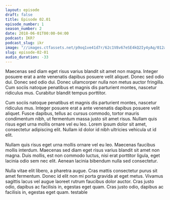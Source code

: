 ```yaml
---
layout: episode
draft: false
title: Episode 02.01
episode_number: 1
season_number: 2
date: 2018-06-01T00:00-04:00
podcast: IKR?
podcast_slug: ikr
image: "//images.ctfassets.net/p9oq1ve41d7r/62c1V8v67eSE4kQ2Iy4yAq/012adc344d30ccecc0561643b0602344/fa9c13a52830c584fa8b96dab8652023_1_.jpg"
slug: episode-02-01
audio_duration: -33
---
```


<p>Maecenas sed diam eget risus varius blandit sit amet non magna. Integer posuere erat a ante venenatis dapibus posuere velit aliquet. Donec sed odio dui. Donec sed odio dui. Donec ullamcorper nulla non metus auctor fringilla. Cum sociis natoque penatibus et magnis dis parturient montes, nascetur ridiculus mus. Curabitur blandit tempus porttitor.</p>

<p>Cum sociis natoque penatibus et magnis dis parturient montes, nascetur ridiculus mus. Integer posuere erat a ante venenatis dapibus posuere velit aliquet. Fusce dapibus, tellus ac cursus commodo, tortor mauris condimentum nibh, ut fermentum massa justo sit amet risus. Nullam quis risus eget urna mollis ornare vel eu leo. Lorem ipsum dolor sit amet, consectetur adipiscing elit. Nullam id dolor id nibh ultricies vehicula ut id elit.</p>

<p>Nullam quis risus eget urna mollis ornare vel eu leo. Maecenas faucibus mollis interdum. Maecenas sed diam eget risus varius blandit sit amet non magna. Duis mollis, est non commodo luctus, nisi erat porttitor ligula, eget lacinia odio sem nec elit. Aenean lacinia bibendum nulla sed consectetur.</p>

<p>Nulla vitae elit libero, a pharetra augue. Cras mattis consectetur purus sit amet fermentum. Donec id elit non mi porta gravida at eget metus. Vivamus sagittis lacus vel augue laoreet rutrum faucibus dolor auctor. Cras justo odio, dapibus ac facilisis in, egestas eget quam. Cras justo odio, dapibus ac facilisis in, egestas eget quam. testable</p>
